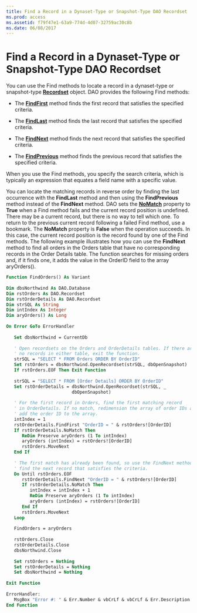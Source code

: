 ```yaml
---
title: Find a Record in a Dynaset-Type or Snapshot-Type DAO Recordset
ms.prod: access
ms.assetid: f79f47e1-63a9-774d-4d07-32759ac30c8b
ms.date: 06/08/2017
---
```



# Find a Record in a Dynaset-Type or Snapshot-Type DAO Recordset

You can use the Find methods to locate a record in a dynaset-type or snapshot-type  **[Recordset](../../../api/overview/Access.md)** object. DAO provides the following Find methods:


- The  **[FindFirst](../../../api/overview/Access.md)** method finds the first record that satisfies the specified criteria.
    
- The  **[FindLast](../../../api/overview/Access.md)** method finds the last record that satisfies the specified criteria.
    
- The  **[FindNext](../../../api/overview/Access.md)** method finds the next record that satisfies the specified criteria.
    
- The  **[FindPrevious](../../../api/overview/Access.md)** method finds the previous record that satisfies the specified criteria.
    

When you use the Find methods, you specify the search criteria, which is typically an expression that equates a field name with a specific value.

You can locate the matching records in reverse order by finding the last occurrence with the  **FindLast** method and then using the **FindPrevious** method instead of the **FindNext** method.
DAO sets the  **[NoMatch](../../../api/overview/Access.md)** property to **True** when a Find method fails and the current record position is undefined. There may be a current record, but there is no way to tell which one. To return to the previous current record following a failed Find method, use a bookmark.
The  **NoMatch** property is **False** when the operation succeeds. In this case, the current record position is the record found by one of the Find methods.
The following example illustrates how you can use the  **FindNext** method to find all orders in the Orders table that have no corresponding records in the Order Details table. The function searches for missing orders and, if it finds one, it adds the value in the OrderID field to the array aryOrders().



```vb
Function FindOrders() As Variant 
 
Dim dbsNorthwind As DAO.Database 
Dim rstOrders As DAO.Recordset 
Dim rstOrderDetails As DAO.Recordset 
Dim strSQL As String 
Dim intIndex As Integer 
Dim aryOrders() As Long 
 
On Error GoTo ErrorHandler 
 
   Set dbsNorthwind = CurrentDb 
 
   ' Open recordsets on the Orders and OrderDetails tables. If there are 
   ' no records in either table, exit the function. 
   strSQL = "SELECT * FROM Orders ORDER BY OrderID" 
   Set rstOrders = dbsNorthwind.OpenRecordset(strSQL, dbOpenSnapshot) 
   If rstOrders.EOF Then Exit Function 
 
   strSQL = "SELECT * FROM [Order Details] ORDER BY OrderID" 
   Set rstOrderDetails = dbsNorthwind.OpenRecordset(strSQL, _ 
                         dbOpenSnapshot) 
 
   ' For the first record in Orders, find the first matching record 
   ' in OrderDetails. If no match, redimension the array of order IDs and 
   ' add the order ID to the array. 
   intIndex = 1 
   rstOrderDetails.FindFirst "OrderID = " & rstOrders![OrderID] 
   If rstOrderDetails.NoMatch Then 
      ReDim Preserve aryOrders (1 To intIndex) 
      aryOrders (intIndex) = rstOrders![OrderID] 
      rstOrders.MoveNext 
   End If 
 
   ' The first match has already been found, so use the FindNext method to 
   ' find the next record that satisfies the criteria. 
   Do Until rstOrders.EOF 
      rstOrderDetails.FindNext "OrderID = " & rstOrders![OrderID] 
      If rstOrderDetails.NoMatch Then 
         intIndex = intIndex + 1 
         ReDim Preserve aryOrders (1 To intIndex) 
         aryOrders (intIndex) = rstOrders![OrderID] 
      End If 
      rstOrders.MoveNext 
   Loop 
 
   FindOrders = aryOrders 
 
   rstOrders.Close 
   rstOrderDetails.Close 
   dbsNorthwind.Close 
 
   Set rstOrders = Nothing 
   Set rstOrderDetails = Nothing 
   Set dbsNorthwind = Nothing 
 
Exit Function 
 
ErrorHandler: 
   MsgBox "Error #: " & Err.Number & vbCrLf & vbCrLf & Err.Description 
End Function
```


